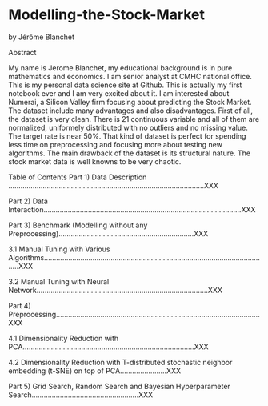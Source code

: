 # Modelling-the-Stock-Market
 
by Jérôme Blanchet
 
Abstract
 
My name is Jerome Blanchet, my educational background is in pure mathematics and economics. I am senior analyst at CMHC national office. This is my personal data science site at Github. This is actually my first notebook ever and I am very excited about it. I am interested about Numerai, a Silicon Valley firm focusing about predicting the Stock Market. The dataset include many advantages and also disadvantages. First of all, the dataset is very clean. There is 21 continuous variable and all of them are normalized, uniformely distributed with no outliers and no missing value. The target rate is near 50%. That kind of dataset is perfect for spending less time on preprocessing and focusing more about testing new algorithms. The main drawback of the dataset is its structural nature. The stock market data is well knowns to be very chaotic.
 
Table of Contents
Part 1) Data Description .................................................................................................XXX
 
Part 2) Data Interaction..................................................................................................XXX
 
Part 3) Benchmark (Modelling without any Preprocessing)...................................................................XXX
 
3.1 Manual Tuning with Various Algorithms................................................................................................................XXX
 
3.2 Manual Tuning with Neural Network.....................................................................................XXX
 
Part 4) Preprocessing.....................................................................................................XXX
 
4.1 Dimensionality Reduction with PCA.....................................................................................XXX
 
4.2 Dimensionality Reduction with T-distributed stochastic neighbor embedding (t-SNE) on top of PCA.......................XXX

Part 5) Grid Search, Random Search and Bayesian Hyperparameter Search.....................................................XXX
